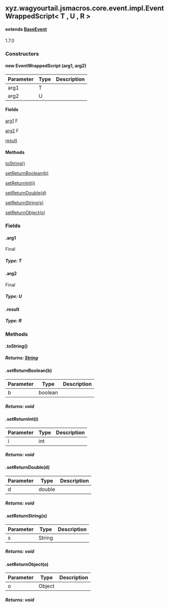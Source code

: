 

xyz.wagyourtail.jsmacros.core.event.impl.EventWrappedScript< T ,  U ,  R >
--------------------------------------------------------------------------

#### extends [BaseEvent](1.9.2/xyz/wagyourtail/jsmacros/core/event/BaseEvent.html)

1.7.0

### Constructors

#### new EventWrappedScript (arg1, arg2)

| Parameter | Type | Description |
|---|---|---|
| arg1 | T |  |
| arg2 | U |  |



#### Fields

[arg1](#arg1)
F


[arg2](#arg2)
F


[result](#result)



#### Methods

[toString()](#toString-)


[setReturnBoolean(b)](#setReturnBoolean-boolean-)


[setReturnInt(i)](#setReturnInt-int-)


[setReturnDouble(d)](#setReturnDouble-double-)


[setReturnString(s)](#setReturnString-String-)


[setReturnObject(o)](#setReturnObject-Object-)



### Fields

#### .arg1

Final

##### Type: T



#### .arg2

Final

##### Type: U



#### .result


##### Type: R



### Methods

#### .toString()


##### Returns: [String](https://docs.oracle.com/javase/8/docs/api/index.html?java/lang/String.html)



#### .setReturnBoolean(b)

| Parameter | Type | Description |
|---|---|---|
| b | boolean |  |

##### Returns: void



#### .setReturnInt(i)

| Parameter | Type | Description |
|---|---|---|
| i | int |  |

##### Returns: void



#### .setReturnDouble(d)

| Parameter | Type | Description |
|---|---|---|
| d | double |  |

##### Returns: void



#### .setReturnString(s)

| Parameter | Type | Description |
|---|---|---|
| s | String |  |

##### Returns: void



#### .setReturnObject(o)

| Parameter | Type | Description |
|---|---|---|
| o | Object |  |

##### Returns: void




